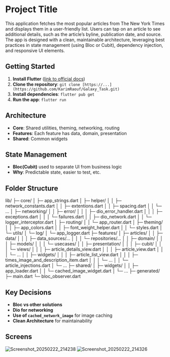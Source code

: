 # Project Title
This application fetches the most popular articles from The New York Times and displays them in a user-friendly list. Users can tap on an article to see additional details, such as the article’s byline, publication date, and source. The app is designed with a clean, maintainable architecture, leveraging best practices in state management (using Bloc or Cubit), dependency injection, and responsive UI elements.

## Getting Started

1. **Install Flutter** ([link to official docs](https://flutter.dev/))
2. **Clone the repository**: `git clone [https://...](https://github.com/KarimRaouf/Galaxy_Task.git)`
3. **Install dependencies**: `flutter pub get`
4. **Run the app**: `flutter run`

## Architecture

- **Core**: Shared utilities, theming, networking, routing
- **Features**: Each feature has data, domain, presentation
- **Shared**: Common widgets

## State Management

- **Bloc(Cubit)** used to separate UI from business logic
- **Why**: Predictable state, easier to test, etc.

## Folder Structure

lib/
├─ core/
│  ├─ app_strings.dart
│  ├─ helper/
│  │  ├─ network_constants.dart
│  │  ├─ extentions.dart
│  │  ├─ spacing.dart
│  │  └─ ...
│  ├─ networking/
│  │  ├─ error/
│  │  │  ├─ dio_error_handler.dart
│  │  │  ├─ exceptions.dart
│  │  │  └─ failures.dart
│  │  ├─ dio_network.dart
│  │  └─ logger_interceptor.dart
│  ├─ routing/
│  │  └─ app_router.dart
│  ├─ theming/
│  │  ├─ app_colors.dart
│  │  ├─ font_weight_helper.dart
│  │  └─ styles.dart
│  └─ utils/
│     └─ log/
│        └─ app_logger.dart
├─ features/
│  ├─ articles/
│  │  ├─ data/
│  │  │  ├─ data_sources/...
│  │  │  └─ repositories/...
│  │  ├─ domain/
│  │  │  ├─ models/
│  │  │  └─ usecases/
│  │  ├─ presentation/
│  │  │  ├─ cubit/
│  │  │  └─ views/
│  │  │     ├─ article_details_view.dart
│  │  │     ├─ article_view.dart
│  │  │     └─ ...
│  │  ├─ widgets/
│  │  │  ├─ article_list_view.dart
│  │  │  ├─ times_image_and_description_item.dart
│  │  │  └─ ...
│  │  └─ article_injections.dart
│  └─ ...
├─ shared/
│  ├─ widgets/
│  │  ├─ app_loader.dart
│  │  └─ cached_image_widget.dart
│  └─ ...
├─ generated/
├─ main.dart
└─ bloc_observer.dart


## Key Decisions

- **Bloc vs other solutions**
- **Dio for networking**
- **Use of `cached_network_image`** for image caching
- **Clean Architecture** for maintainability


## Screens
![Screenshot_20250222_214238](https://github.com/user-attachments/assets/3ebda182-6817-4a8f-95f3-8846f2d0fe6c)
![Screenshot_20250222_214326](https://github.com/user-attachments/assets/236455c5-f8d9-435d-ae6a-dd51afd0e651)
